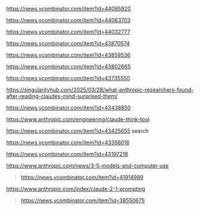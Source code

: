 https://news.ycombinator.com/item?id=44085920

https://news.ycombinator.com/item?id=44063703

https://news.ycombinator.com/item?id=44032777

https://news.ycombinator.com/item?id=43870574

https://news.ycombinator.com/item?id=43859536

https://news.ycombinator.com/item?id=43802665

https://news.ycombinator.com/item?id=43735550

https://singularityhub.com/2025/03/28/what-anthropic-researchers-found-after-reading-claudes-mind-surprised-them/

https://news.ycombinator.com/item?id=43438850

https://www.anthropic.com/engineering/claude-think-tool

https://news.ycombinator.com/item?id=43425655 search

https://news.ycombinator.com/item?id=43356016

https://news.ycombinator.com/item?id=43197218

https://www.anthropic.com/news/3-5-models-and-computer-use
> https://news.ycombinator.com/item?id=41914989

https://www.anthropic.com/index/claude-2-1-prompting
> https://news.ycombinator.com/item?id=38550675